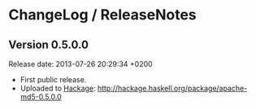 # ChangeLog / ReleaseNotes

## Version 0.5.0.0

Release date: 2013-07-26 20:29:34 +0200

* First public release.
* Uploaded to [Hackage][]:
  <http://hackage.haskell.org/package/apache-md5-0.5.0.0>


[Hackage]:
    http://hackage.haskell.org/
    "HackageDB (or just Hackage) is a collection of releases of Haskell
    packages."
